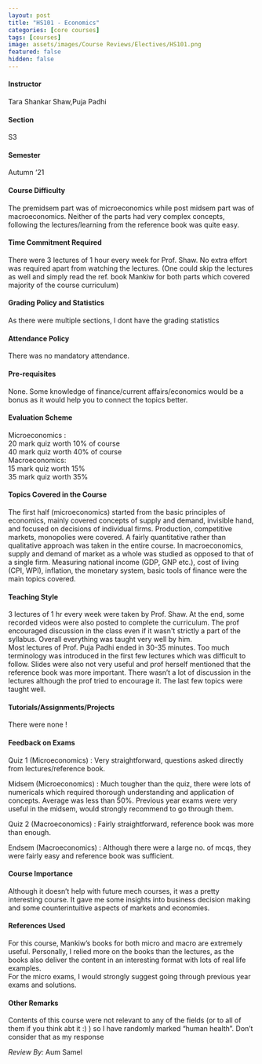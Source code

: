 ```yaml
---
layout: post
title: "HS101 - Economics"
categories: [core courses]
tags: [courses]
image: assets/images/Course Reviews/Electives/HS101.png
featured: false
hidden: false
---
```


#### Instructor
Tara Shankar Shaw,Puja Padhi

#### Section
S3

#### Semester
Autumn ‘21

#### Course Difficulty
The premidsem part was of microeconomics while post midsem part was of macroeconomics. Neither of the parts had very complex concepts, following the lectures/learning from the reference book was quite easy.

#### Time Commitment Required
There were 3 lectures of 1 hour every week for Prof. Shaw. No extra effort was required apart from watching the lectures. (One could skip the lectures as well and simply read the ref. book Mankiw for both parts which covered majority of the course curriculum)

#### Grading Policy and Statistics
As there were multiple sections, I dont have the grading statistics

#### Attendance Policy
There was no mandatory attendance.

#### Pre-requisites
None. Some knowledge of finance/current affairs/economics would be a bonus as it would help you to connect the topics better.

#### Evaluation Scheme
Microeconomics :  
20 mark quiz worth 10% of course  
40 mark quiz worth 40% of course  
Macroeconomics:  
15 mark quiz worth 15%  
35 mark quiz worth 35%

#### Topics Covered in the Course
The first half (microeconomics) started from the basic principles of economics, mainly covered concepts of supply and demand, invisible hand, and focused on decisions of individual firms. Production, competitive markets, monopolies were covered. A fairly quantitative rather than qualitative approach was taken in the entire course. In macroeconomics, supply and demand of market as a whole was studied as opposed to that of a single firm. Measuring national income (GDP, GNP etc.), cost of living (CPI, WPI), inflation, the monetary system, basic tools of finance were the main topics covered.

#### Teaching Style
3 lectures of 1 hr every week were taken by Prof. Shaw. At the end, some recorded videos were also posted to complete the curriculum. The prof encouraged discussion in the class even if it wasn't strictly a part of the syllabus. Overall everything was taught very well by him.  
Most lectures of Prof. Puja Padhi ended in 30-35 minutes. Too much terminology was introduced in the first few lectures which was difficult to follow. Slides were also not very useful and prof herself mentioned that the reference book was more important. There wasn’t a lot of discussion in the lectures although the prof tried to encourage it. The last few topics were taught well.

#### Tutorials/Assignments/Projects
There were none !

#### Feedback on Exams
Quiz 1 (Microeconomics) : Very straightforward, questions asked directly from lectures/reference book.  
  
Midsem (Microeconomics) : Much tougher than the quiz, there were lots of numericals which required thorough understanding and application of concepts. Average was less than 50%. Previous year exams were very useful in the midsem, would strongly recommend to go through them.  
  
Quiz 2 (Macroeconomics) : Fairly straightforward, reference book was more than enough.  
  
Endsem (Macroeconomics) : Although there were a large no. of mcqs, they were fairly easy and reference book was sufficient.

#### Course Importance
Although it doesn’t help with future mech courses, it was a pretty interesting course. It gave me some insights into business decision making and some counterintuitive aspects of markets and economies.

#### References Used
For this course, Mankiw’s books for both micro and macro are extremely useful. Personally, I relied more on the books than the lectures, as the books also deliver the content in an interesting format with lots of real life examples.  
For the micro exams, I would strongly suggest going through previous year exams and solutions.

#### Other Remarks
Contents of this course were not relevant to any of the fields (or to all of them if you think abt it :) ) so I have randomly marked “human health”. Don’t consider that as my response

*Review By:* Aum Samel